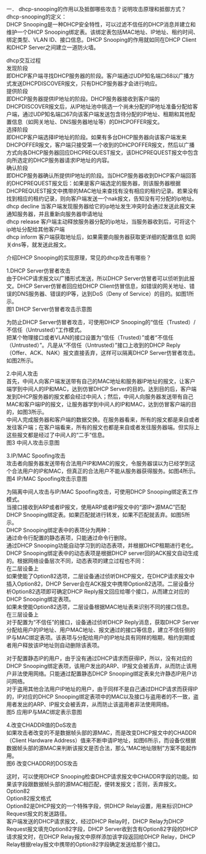 一．	dhcp-snooping的作用以及抵御哪些攻击？说明攻击原理和抵御方式？  
dhcp-snooping的定义：   
DHCP Snooping是一种DHCP安全特性，可以过滤不信任的DHCP消息并建立和维护一个DHCP Snooping绑定表。该绑定表包括MAC地址、IP地址、租约时间、绑定类型、VLAN ID、接口信息。DHCP Snooping的作用就如同在DHCP Client和DHCP Server之间建立一道防火墙。  
  
dhcp交互过程  
发现阶段  
即DHCP客户端寻找DHCP服务器的阶段。客户端通过UDP知名端口68以广播方式发送DHCPDISCOVER报文，只有DHCP服务器才会进行响应。  
提供阶段  
即DHCP服务器提供IP地址的阶段。DHCP服务器接收到客户端的DHCPDISCOVER报文后，从IP地址池中挑选一个尚未分配的IP地址准备分配给客户端，通过UDP知名端口67向该客户端发送包含待分配的IP地址、租期和其他配置信息（如网关地址、DNS服务器地址等）的DHCPOFFER报文。  
选择阶段  
即DHCP客户端选择IP地址的阶段。如果有多台DHCP服务器向该客户端发来DHCPOFFER报文，客户端只接受第一个收到的DHCPOFFER报文，然后以广播方式向各DHCP服务器回应DHCPREQUEST报文，该DHCPREQUEST报文中包含向所选定的DHCP服务器请求IP地址的内容。  
确认阶段  
即DHCP服务器确认所提供IP地址的阶段。当DHCP服务器收到DHCP客户端回答的DHCPREQUEST报文后：如果是客户端选定的服务器，则该服务器根据DHCPREQUEST报文中携带的MAC地址来查找有没有相应的租约记录。若果没有找到相应的租约记录，则向客户端发送一个nak报文，告知没有可分配的ip地址。  
dhcp decline 当客户端发现服务器给它的ip地址发生冲突时会通过发送此报文来通知服务器，并且重新向服务器申请地址  
dhcp release 客户端主动释放服务器分配的ip地址，当服务器收到后，可将这个ip地址分配给其他客户端  
dhcp inform  客户端获取地址后，如果需要向服务器获取更详细的配置信息 如网关dns等，就发送此报文。  
  
介绍DHCP Snooping的实现原理，常见的dhcp攻击有哪些？  
  
1.DHCP Server仿冒者攻击  
由于DHCP请求报文以广播形式发送，所以DHCP Server仿冒者可以侦听到此报文。DHCP Server仿冒者回应给DHCP Client仿冒信息，如错误的网关地址、错误的DNS服务器、错误的IP等，达到DoS（Deny of Service）的目的。如图1所示。  
图1 DHCP Server仿冒者攻击示意图   
   
为防止DHCP Server仿冒者攻击，可使用DHCP Snooping的“信任（Trusted）/不信任（Untrusted）”工作模式。  
把某个物理接口或者VLAN的接口设置为“信任（Trusted）”或者“不信任（Untrusted）”。凡是从“不信任（Untrusted）”接口上收到的DHCP Reply（Offer、ACK、NAK）报文直接丢弃，这样可以隔离DHCP Server仿冒者攻击。如图2所示。  
  
  
2.中间人攻击  
首先，中间人向客户端发送带有自己的MAC地址和服务器IP地址的报文，让客户端学到中间人的IP和MAC，达到仿冒DHCP Server的目的。达到目的后，客户端发到DHCP服务器的报文都会经过中间人；然后，中间人向服务器发送带有自己MAC和客户端IP的报文，让服务器学到中间人的IP和MAC，达到仿冒客户端的目的，如图3所示。  
中间人完成服务器和客户端的数据交换。在服务器看来，所有的报文都是来自或者发往客户端；在客户端看来，所有的报文也都是来自或者发往服务器端。但实际上这些报文都是经过了中间人的“二手”信息。  
图3 中间人攻击示意图   
   
3.IP/MAC Spoofing攻击  
攻击者向服务器发送带有合法用户IP和MAC的报文，令服务器误以为已经学到这个合法用户的IP和MAC，但真正的合法用户不能从服务器获得服务。如图4所示。  
图4 IP/MAC Spoofing攻击示意图   
   
为隔离中间人攻击与IP/MAC Spoofing攻击，可使用DHCP Snooping绑定表工作模式。  
当接口接收到ARP或者IP报文，使用ARP或者IP报文中的“源IP+源MAC”匹配DHCP Snooping绑定表。如果匹配就进行转发，如果不匹配就丢弃。如图5所示。  
DHCP Snooping绑定表中的表项分为两种：  
通过命令行配置的静态表项，只能通过命令行删除。  
通过DHCP Snooping功能自动学习到的动态表项，并根据DHCP租期进行老化。  
DHCP Snooping绑定表中的动态表项是根据DHCP server回的ACK报文自动生成的。根据网络设备层次不同，动态表项的建立过程也不同：  
在二层设备上  
如果使能了Option82选项，二层设备通过侦听DHCP报文，在DHCP请求报文中插入Option82，DHCP Server会在ACK报文中携带Option82选项。二层设备分析Option82选项即可确定DHCP Reply报文回应给哪个接口，从而建立对应的DHCP Snooping绑定表项。  
如果未使能Option82选项，二层设备根据MAC地址表来识别不同的接口信息。  
在三层设备上  
对于配置为“不信任”的接口，设备通过侦听DHCP Reply消息，获取DHCP Server分配给用户的IP地址、用户MAC地址、报文通过的接口等信息，建立不信任侧的IP与MAC绑定表项。该表项与分配给用户的IP地址具有同样的租期，租约到期或者用户释放该IP地址则自动删除该表项。  
  
对于配置静态IP的用户，由于没有通过DHCP请求而获得IP，所以，没有对应的DHCP Snooping绑定表项，该用户发出的ARP、IP报文会被丢弃，从而防止该用户非法使用网络。只能通过配置静态DHCP Snooping绑定表来允许静态IP用户访问网络。  
对于盗用其他合法用户IP地址的用户，由于同样不是自己通过DHCP请求而获得IP的，IP对应的DHCP Snooping绑定表项中的MAC以及接口与盗用者的不一致，盗用者发出的ARP、IP报文会被丢弃，从而防止该盗用者非法使用网络。  
图5 应用IP与MAC绑定表示意图   
   
  
4.改变CHADDR值的DoS攻击  
如果攻击者改变的不是数据帧头部的源MAC，而是改变DHCP报文中的CHADDR（Client Hardware Address）值来不断申请IP地址，如图6所示，而设备仅根据数据帧头部的源MAC来判断该报文是否合法，那么“MAC地址限制”方案不能起作用。  
图6 改变CHADDR的DOS攻击   
   
这时，可以使用DHCP Snooping检查DHCP请求报文中CHADDR字段的功能。如果该字段跟数据帧头部的源MAC相匹配，便转发报文；否则，丢弃报文。  
Option82  
Option82报文格式  
Option82是DHCP报文的一个特殊字段，供DHCP Relay设置，用来标识DHCP Request报文的发送路径。  
客户端发送的DHCP请求报文，经过DHCP Relay时，DHCP Relay为DHCP Request报文填充Option82字段，DHCP Server收到含有Option82字段的DHCP请求报文时，在DHCP Relay报文中原样添加该字段返回给DHCP Relay，DHCP Relay根据relay报文中携带的Option82字段确定发送给那个接口。  
  
